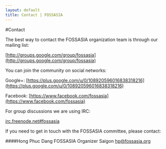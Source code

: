 ```yaml
---
layout: default
title: Contact | FOSSASIA
---
```


#Contact

The best way to contact the FOSSASIA organization team is through our mailing list:

[http://groups.google.com/group/fossasia](http://groups.google.com/group/fossasia)

You can join the community on social networks:

Google+: [https://plus.google.com/u/0/108920596016838318216](https://plus.google.com/u/0/108920596016838318216)

Facebook: [https://www.facebook.com/fossasia](https://www.facebook.com/fossasia)

For group discussions we are using IRC:

[irc.freenode.net#fossasia](irc://irc.freenode.net/fossasia)

If you need to get in touch with the FOSSASIA committee, please contact:

####Hong Phuc Dang
FOSSASIA Organizer Saigon
[hp@fossasia.org](mailto:hp@fossasia.org)
